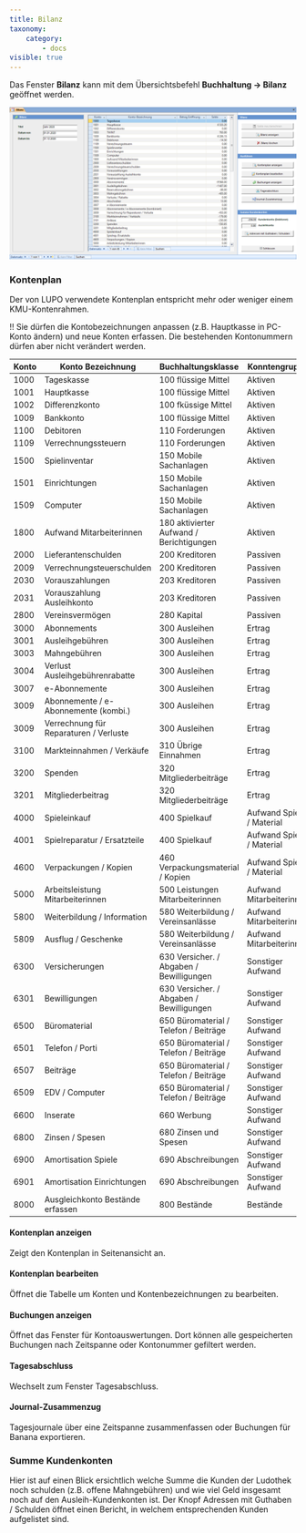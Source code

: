 ```yaml
---
title: Bilanz
taxonomy:
    category:
        - docs
visible: true
---
```


Das Fenster **Bilanz** kann mit dem Übersichtsbefehl **Buchhaltung → Bilanz** geöffnet werden.

![kontobestaende](../../images/bilanz.png)


### Kontenplan

Der von LUPO verwendete Kontenplan entspricht mehr oder weniger einem KMU-Kontenrahmen.

!! Sie dürfen die Kontobezeichnungen anpassen (z.B. Hauptkasse in PC-Konto ändern) und neue Konten erfassen. Die bestehenden Kontonummern dürfen aber nicht verändert werden.

|  **Konto** | **Konto Bezeichnung** | **Buchhaltungsklasse** |  **Konntengruppe** | 
| --- | --- |--- |--- |
| 1000 | Tageskasse | 100 flüssige Mittel | Aktiven | 
| 1001 | Hauptkasse | 100 flüssige Mittel | Aktiven | 
| 1002 | Differenzkonto | 100 fküssige Mittel | Aktiven | 
| 1009 | Bankkonto | 100 flüssige Mittel | Aktiven | 
| 1100 | Debitoren | 110 Forderungen | Aktiven | 
| 1109 | Verrechnungssteuern | 110 Forderungen | Aktiven | 
| 1500 | Spielinventar | 150 Mobile Sachanlagen | Aktiven | 
| 1501 | Einrichtungen | 150 Mobile Sachanlagen | Aktiven | 
| 1509 | Computer | 150 Mobile Sachanlagen | Aktiven | 
| 1800 | Aufwand Mitarbeiterinnen | 180 aktivierter Aufwand / Berichtigungen | Aktiven | 
| 2000 | Lieferantenschulden | 200 Kreditoren | Passiven | 
| 2009 | Verrechnungsteuerschulden | 200 Kreditoren | Passiven | 
| 2030 | Vorauszahlungen | 203 Kreditoren | Passiven | 
| 2031 | Vorauszahlung Ausleihkonto | 203 Kreditoren | Passiven | 
| 2800 | Vereinsvermögen | 280 Kapital | Passiven | 
| 3000 | Abonnements | 300 Ausleihen | Ertrag | 
| 3001 | Ausleihgebühren | 300 Ausleihen | Ertrag | 
| 3003 | Mahngebühren | 300 Ausleihen | Ertrag | 
| 3004 | Verlust Ausleihgebührenrabatte | 300 Ausleihen | Ertrag | 
| 3007 | e-Abonnemente | 300 Ausleihen | Ertrag | 
| 3009 | Abonnemente / e-Abonnemente (kombi.) | 300 Ausleihen | Ertrag | 
| 3009 | Verrechnung für Reparaturen / Verluste | 300 Ausleihen | Ertrag | 
| 3100 | Markteinnahmen / Verkäufe | 310 Übrige Einnahmen | Ertrag | 
| 3200 | Spenden | 320 Mitgliederbeiträge | Ertrag | 
| 3201 | Mitgliederbeitrag | 320 Mitgliederbeiträge | Ertrag | 
| 4000 | Spieleinkauf | 400 Spielkauf | Aufwand Spiele / Material | 
| 4001 | Spielreparatur / Ersatzteile | 400 Spielkauf | Aufwand Spiele / Material | 
| 4600 | Verpackungen / Kopien | 460 Verpackungsmaterial / Kopien | Aufwand Spiele / Material | 
| 5000 | Arbeitsleistung Mitarbeiterinnen | 500 Leistungen Mitarbeiterinnen | Aufwand Mitarbeiterinnen | 
| 5800 | Weiterbildung / Information | 580 Weiterbildung / Vereinsanlässe | Aufwand Mitarbeiterinnen | 
| 5809 | Ausflug / Geschenke | 580 Weiterbildung / Vereinsanlässe | Aufwand Mitarbeiterinnen | 
| 6300 | Versicherungen | 630 Versicher. / Abgaben / Bewilligungen | Sonstiger Aufwand | 
| 6301 | Bewilligungen | 630 Versicher. / Abgaben / Bewilligungen | Sonstiger Aufwand | 
| 6500 | Büromaterial | 650 Büromaterial / Telefon / Beiträge | Sonstiger Aufwand | 
| 6501 | Telefon / Porti | 650 Büromaterial / Telefon / Beiträge | Sonstiger Aufwand | 
| 6507 | Beiträge | 650 Büromaterial / Telefon / Beiträge | Sonstiger Aufwand | 
| 6509 | EDV / Computer | 650 Büromaterial / Telefon / Beiträge | Sonstiger Aufwand | 
| 6600 | Inserate | 660 Werbung | Sonstiger Aufwand | 
| 6800 | Zinsen / Spesen | 680 Zinsen und Spesen | Sonstiger Aufwand | 
| 6900 | Amortisation Spiele | 690 Abschreibungen | Sonstiger Aufwand | 
| 6901 | Amortisation Einrichtungen | 690 Abschreibungen | Sonstiger Aufwand | 
| 8000 | Ausgleichkonto Bestände erfassen | 800 Bestände | Bestände |


#### Kontenplan anzeigen

Zeigt den Kontenplan in Seitenansicht an.

#### Kontenplan bearbeiten

Öffnet die Tabelle um Konten und Kontenbezeichnungen zu bearbeiten.

#### Buchungen anzeigen

Öffnet das Fenster für Kontoauswertungen. Dort können alle gespeicherten Buchungen nach Zeitspanne oder Kontonummer gefiltert werden. 

#### Tagesabschluss

Wechselt zum Fenster Tagesabschluss.

#### Journal-Zusammenzug

Tagesjournale über eine Zeitspanne zusammenfassen oder Buchungen für Banana exportieren.


### Summe Kundenkonten

Hier ist auf einen Blick ersichtlich welche Summe die Kunden der Ludothek noch schulden (z.B. offene Mahngebühren) und wie viel Geld insgesamt noch auf den Ausleih-Kundenkonten ist. Der Knopf <span class="btn-lupo">Adressen mit Guthaben / Schulden</span> öffnet einen Bericht, in welchem entsprechenden Kunden aufgelistet sind.
